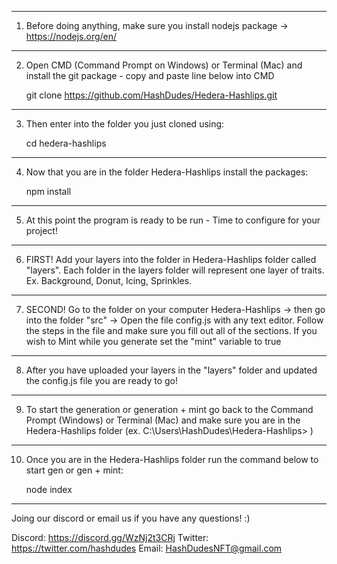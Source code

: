 -------------------------------------------------------------------------

1) Before doing anything, make sure you install nodejs package -> https://nodejs.org/en/

-------------------------------------------------------------------------

2) Open CMD (Command Prompt on Windows) or Terminal (Mac) and install the git package - copy and paste line below into CMD

    git clone https://github.com/HashDudes/Hedera-Hashlips.git

-------------------------------------------------------------------------

3) Then enter into the folder you just cloned using:

    cd hedera-hashlips

-------------------------------------------------------------------------

4) Now that you are in the folder Hedera-Hashlips install the packages:

    npm install 

-------------------------------------------------------------------------

5) At this point the program is ready to be run - Time to configure for your project!

-------------------------------------------------------------------------

6) FIRST! Add your layers into the folder in Hedera-Hashlips folder called "layers". Each folder in the layers folder will represent one layer of traits. Ex. Background, Donut, Icing, Sprinkles.

-------------------------------------------------------------------------

7) SECOND! Go to the folder on your computer Hedera-Hashlips -> then go into the folder "src" -> Open the file config.js with any text editor. Follow the steps in the file and make sure you fill out all of the sections. If you wish to Mint while you generate set the "mint" variable to true

-------------------------------------------------------------------------

8) After you have uploaded your layers in the "layers" folder and updated the config.js file you are ready to go!

-------------------------------------------------------------------------

9) To start the generation or generation + mint go back to the Command Prompt (Windows) or Terminal (Mac) and make sure you are in the Hedera-Hashlips folder (ex. C:\Users\HashDudes\Hedera-Hashlips> )

-------------------------------------------------------------------------

10) Once you are in the Hedera-Hashlips folder run the command below to start gen or gen + mint:

    node index

-------------------------------------------------------------------------

Joing our discord or email us if you have any questions! :)

Discord: https://discord.gg/WzNj2t3CRj
Twitter: https://twitter.com/hashdudes
Email: HashDudesNFT@gmail.com
